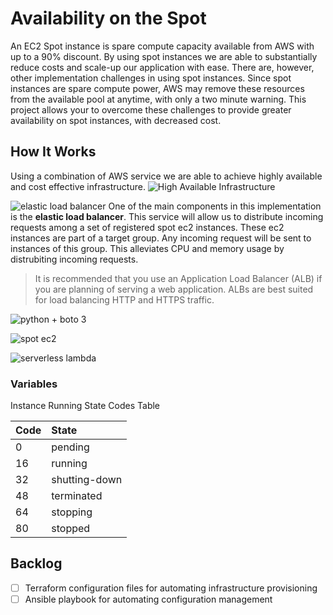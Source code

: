 # Availability on the Spot
An EC2 Spot instance is spare compute capacity available from AWS with up to a 90% discount. By using spot instances we are able to substantially reduce costs and scale-up our application with ease. There are, however, other implementation challenges in using spot instances. Since spot instances are spare compute power, AWS may remove these resources from the available pool at anytime, with only a two minute warning. This project allows your to overcome these challenges to provide greater availability on spot instances, with decreased cost.

## How It Works
Using a combination of AWS service we are able to achieve highly available and cost effective infrastructure.
![High Available Infrastructure](https://jorgearuiz.net/wp-content/uploads/2019/08/spot2.png)

![elastic load balancer](https://jorgearuiz.net/wp-content/uploads/2019/08/ELB.jpeg)
One of the main components in this implementation is the **elastic load balancer**. This service will allow us to distribute incoming requests among a set of registered spot ec2 instances. These ec2 instances are part of a target group. Any incoming request will be sent to instances of this group. This alleviates CPU and memory usage by distrubiting incoming requests.

> It is recommended that you use an Application Load Balancer (ALB) if you are planning of serving a web application. ALBs are best suited for load balancing HTTP and HTTPS traffic.

![python + boto 3](https://jorgearuiz.net/wp-content/uploads/2019/08/python_boto.jpeg)

![spot ec2](https://jorgearuiz.net/wp-content/uploads/2019/08/spot_ec2.jpeg)

![serverless lambda](https://jorgearuiz.net/wp-content/uploads/2019/08/lambda.jpeg)

### Variables


Instance Running State Codes Table

| Code | State       |
|:-----|:------------|
|0     |pending      |
|16    |running      |
|32    |shutting-down|
|48    |terminated   |
|64    |stopping     |
|80    |stopped      |

## Backlog
- [ ] Terraform configuration files for automating infrastructure provisioning
- [ ] Ansible playbook for automating configuration management
